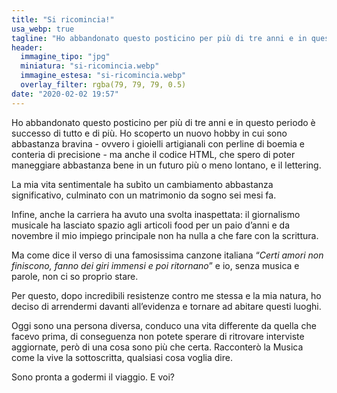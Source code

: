```yaml
---
title: "Si ricomincia!"
usa_webp: true
tagline: "Ho abbandonato questo posticino per più di tre anni e in questo periodo è successo di tutto e di più. Ma come dice il verso di una famosissima canzone italiana “Certi amori non finiscono, fanno dei giri immensi e poi ritornano” e io, senza musica e parole, non ci so proprio stare."
header:
  immagine_tipo: "jpg"
  miniatura: "si-ricomincia.webp"
  immagine_estesa: "si-ricomincia.webp"
  overlay_filter: rgba(79, 79, 79, 0.5)
date: "2020-02-02 19:57"
---
```


Ho abbandonato questo posticino per più di tre anni e in questo periodo è successo di tutto e di più. Ho scoperto un nuovo hobby in cui sono abbastanza bravina - ovvero i gioielli artigianali con perline di boemia e conteria di precisione - ma anche il codice HTML, che spero di poter maneggiare abbastanza bene in un futuro più o meno lontano, e il lettering.

La mia vita sentimentale ha subìto un cambiamento abbastanza significativo, culminato con un matrimonio da sogno sei mesi fa.

Infine, anche la carriera ha avuto una svolta inaspettata: il giornalismo musicale ha lasciato spazio agli articoli food per un paio d’anni e da novembre il mio impiego principale non ha nulla a che fare con la scrittura.

Ma come dice il verso di una famosissima canzone italiana “_Certi amori non finiscono, fanno dei giri immensi e poi ritornano_” e io, senza musica e parole, non ci so proprio stare.

Per questo, dopo incredibili resistenze contro me stessa e la mia natura, ho deciso di arrendermi davanti all’evidenza e tornare ad abitare questi luoghi.

Oggi sono una persona diversa, conduco una vita differente da quella che facevo prima, di conseguenza non potete sperare di ritrovare interviste aggiornate, però di una cosa sono più che certa. Racconterò la Musica come la vive la sottoscritta, qualsiasi cosa voglia dire.

Sono pronta a godermi il viaggio. E voi?
